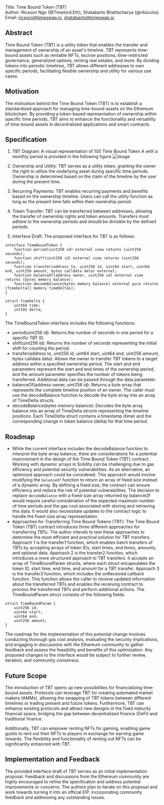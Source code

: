 Title: Time Bound Token (TBT)  
Author: Ricsson Ngo (@Timelord.Eth), Shatabarto Bhattacharya (@riksucks)  
Email: ricsson@timeswap.io, shatabarto@timeswap.io

## Abstract

Time Bound Token (TBT) is a utility token that enables the transfer and management of ownership of an asset's timeline. TBT represents time-bound assets such as rentable NFTs, escrow positions, time-restricted governance, generalized options, renting real estates, and more. By dividing tokens into periodic timelines, TBT allows different addresses to own specific periods, facilitating flexible ownership and utility for various use cases.

## Motivation

The motivation behind the Time Bound Token (TBT) is to establish a standardized approach for managing time-bound assets on the Ethereum blockchain. By providing a token-based representation of ownership within specific time periods, TBT aims to enhance the functionality and versatility of time-bound assets in decentralized applications and smart contracts.

## Specification

1. TBT Diagram: A visual representation of 100 Time Bound Token A with a monthly period is provided in the following figure
![image](https://github.com/hrik2001/TimeBoundToken/assets/11733600/d24bc7d6-ce3e-4100-8d41-68c52b28c4f1)


2. Ownership and Utility: TBT serves as a utility token, granting the owner the right to utilize the underlying asset during specific time periods. Ownership is determined based on the claim of the timeline by the user during the present time.

3. Recurring Payments: TBT enables recurring payments and benefits based on the ownership timeline. Users can call the utility function as long as the present time falls within their ownership period.

4. Token Transfer: TBT can be transferred between addresses, allowing the transfer of ownership rights and token amounts. Transfers must adhere to the ownership periods and should be divisible by the defined periods.

5. Interface Draft: The proposed interface for TBT is as follows:

```solidity
interface TimeBoundToken {
    function period(uint256 id) external view returns (uint256 seconds);
    function shift(uint256 id) external view returns (uint256 seconds);
    function transfer(address to, uint256 id, uint64 start, uint64 end, uint256 amount, bytes calldata data) external;
    function balanceOf(address owner, uint256 id) external view returns (bytes memory balance);
    function decodeBalance(bytes memory balance) external pure returns (TimeDelta[] memory timeDeltas);
}

struct TimeDelta {
    uint64 time;
    int192 delta;
}
```
The TimeBoundToken interface includes the following functions:

- period(uint256 id): Returns the number of seconds in one period for a specific TBT ID.
- shift(uint256 id): Returns the number of seconds representing the initial shift for counting the period.
- transfer(address to, uint256 id, uint64 start, uint64 end, uint256 amount, bytes calldata data): Allows the owner to transfer TBT tokens to a target address within a specified ownership period. The start and end parameters represent the start and end times of the ownership period, and the amount parameter specifies the number of tokens being transferred. Additional data can be passed through the data parameter.
- balanceOf(address owner, uint256 id): Returns a byte array that represents the complete timeline position of an owner. The caller must use the decodeBalance function to decode the byte array into an array of TimeDelta structs.
- decodeBalance(bytes memory balance): Decodes the byte array balance into an array of TimeDelta structs representing the timeline positions. Each TimeDelta struct contains a timestamp (time) and the corresponding change in token balance (delta) for that time period.
## Roadmap
- While the current interface includes the decodeBalance function to interpret the byte array balance, there are considerations for a potential improvement in the design of the Time Bound Token (TBT) contract. Working with dynamic arrays in Solidity can be challenging due to gas efficiency and potential security vulnerabilities.
As an alternative, an optimized approach could be considered. This approach would involve modifying the `balanceOf` function to return an array of fixed size instead of a dynamic array. By defining a fixed size, the contract can ensure efficiency and reduce the risk of potential vulnerabilities.
The decision to replace `decodeBalance` with a fixed-size array returned by balanceOf would require careful consideration of the expected maximum number of time periods and the gas cost associated with storing and retrieving this data. It would also necessitate updates to the contract logic to handle the fixed-size array representation.
- Approaches for Transferring Time Bound Tokens (TBT): The Time Bound Token (TBT) contract introduces three different approaches for transferring TBTs. The author intends to test these approaches to determine the most efficient and practical solution for TBT transfers. Approach 1 is the transfer1 function, which enables batch transfers of TBTs by accepting arrays of token IDs, start times, end times, amounts, and optional data. Approach 2 is the transfer2 function, which introduces a more structured approach to TBT transfers. It accepts an array of TimeBoundParam structs, where each struct encapsulates the token ID, start time, end time, and amount for a TBT transfer. Approach 3 is the transfer3 function, which includes the onReceived callback function. This function allows the caller to receive updated information about the transferred TBTs and enables the receiving contract to process the transferred TBTs and perform additional actions.
The TimeBoundParam struct consists of the following fields:
```
struct TimeBoundParam {
    uint256 id;
    uint64 start;
    uint64 end;
    uint256 amount;
}
```

The roadmap for the implementation of this potential change involves conducting thorough gas cost analysis, evaluating the security implications, and engaging in discussions with the Ethereum community to gather feedback and assess the feasibility and benefits of this optimization. Any proposed changes to the interface would be subject to further review, iteration, and community consensus.

## Future Scope
The introduction of TBT opens up new possibilities for financializing time-bound assets. Protocols can leverage TBT for creating automated market makers (AMMs), allowing the swapping of TBT tokens between different timelines or trading present and future tokens. Furthermore, TBT can enhance existing protocols and attract new designs in the fixed maturity financial space, bridging the gap between decentralized finance (DeFi) and traditional finance.

Additionally, TBT can empower renting NFTs for gaming, enabling game guilds to rent out their NFTs to players in exchange for earning game rewards. The flexibility and functionality of renting out NFTs can be significantly enhanced with TBT.

## Implementation and Feedback

The provided interface draft of TBT serves as an initial implementation proposal. Feedback and discussions from the Ethereum community are highly encouraged to refine the specification and address potential improvements or concerns. The authors plan to iterate on this proposal and work towards turning it into an official EIP, incorporating community feedback and addressing any outstanding issues.
